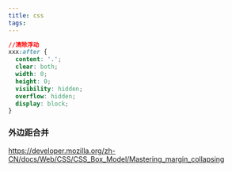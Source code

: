 ```yaml
---
title: css
tags:
---
```


```css
//清除浮动
xxx:after {
  content: '.';
  clear: both;
  width: 0;
  height: 0;
  visibility: hidden;
  overflow: hidden;
  display: block;
}
```

### 外边距合并

https://developer.mozilla.org/zh-CN/docs/Web/CSS/CSS_Box_Model/Mastering_margin_collapsing

